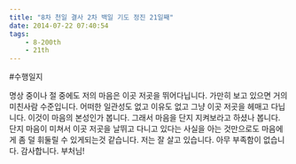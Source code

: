 ```yaml
---
title: "8차 천일 결사 2차 백일 기도 정진 21일째"
date: 2014-07-22 07:40:54
tags:
    - 8-200th
    - 21th
---
```


#수행일지

명상 중이나 절 중에도 저의 마음은 이곳 저곳을 뛰어다닙니다. 가만히 보고 있으면 거의 미친사람 수준입니다. 어떠한 일관성도 없고 이유도 없고 그냥 이곳 저곳을 헤매고 다닙니다. 이것이 마음의 본성인가 봅니다. 그래서 마음을 단지 지켜보라고 하셨나 봅니다. 단지 마음이 미쳐서 이곳 저곳을 날뛰고 다니고 있다는 사실을 아는 것만으로도 마음에게 좀 덜 휘둘릴 수 있게되는것 같습니다. 저는 잘 살고 있습니다. 아무 부족함이 없습니다. 감사합니다. 부처님!
